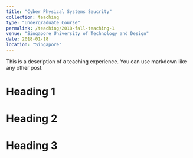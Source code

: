 ```yaml
---
title: "Cyber Physical Systems Seucrity"
collection: teaching
type: "Undergraduate Course"
permalink: /teaching/2018-fall-teaching-1
venue: "Singapore University of Technology and Design"
date: 2018-01-18
location: "Singapore"
---
```


This is a description of a teaching experience. You can use markdown like any other post.

Heading 1
======

Heading 2
======

Heading 3
======
